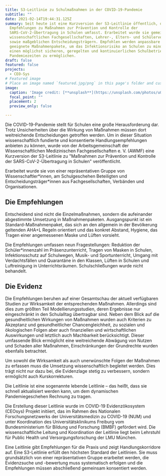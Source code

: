 ```yaml
---
title: S3-Leitlinie zu Schulmaßnahmen in der COVID-19-Pandemie
subtitle: ""
date: 2021-02-14T19:44:31.125Z
summary: Seit heute ist eine Kurzversion der S3-Leitlinie öffentlich, die
  Empfehlungen zu Maßnahmen zur Prävention und Kontrolle der
  SARS-CoV-2-Übertragung in Schulen umfasst. Erarbeitet wurde sie gemeinsam von
  wissenschaftlichen Fachgesellschaften, Lehrer-, Eltern- und Schülerverbänden
  sowie maßgeblichen Entscheidungsträgern. Empfohlen werden anpassbare und
  geeignete Maßnahmenpakete, um das Infektionsrisiko an Schulen zu mindern und
  einen möglichst sicheren, geregelten und kontinuierlichen Schulbetrieb in
  Pandemiezeiten zu ermöglichen.
draft: false
featured: false
projects:
  - CEO-Sys
# Featured image
# Place an image named `featured.jpg/png` in this page's folder and customize its options here.
image:
  caption: 'Image credit: [**unsplash**](https://unsplash.com/photos/u036-b1__JQ)'
  focal_point: ""
  placement: 2
  preview_only: false

---
```

Die COVID-19-Pandemie stellt für Schulen eine große Herausforderung dar. Trotz Unsicherheiten über die Wirkung von Maßnahmen müssen dort weitreichende Entscheidungen getroffen werden. Um in dieser Situation wissenschaftlich fundierte und konsentierte Handlungsempfehlungen anbieten zu können, wurde von der Arbeitsgemeinschaft der Wissenschaftlichen Medizinischen Fachgesellschaften e. V. (AWMF) eine Kurzversion der S3-Leitlinie zu "Maßnahmen zur Prävention und Kontrolle der SARS-CoV-2-Übertragung in Schulen" veröffentlicht.

Erarbeitet wurde sie von einer repräsentativen Gruppe von Wissenschaftler\*innen, am Schulgeschehen Beteiligten und Entscheidungsträger\*innen aus Fachgesellschaften, Verbänden und Organisationen.

## Die Empfehlungen

Entscheidend sind nicht die Einzelmaßnahmen, sondern die aufeinander abgestimmte Umsetzung in Maßnahmenpaketen. Ausgangspunkt ist ein Standard-Maßnahmenpaket, das sich an den allgemein in der Bevölkerung geltenden AHA+L Regeln orientiert und das konkret Abstand, Hygiene, das Tragen einer angemessenen Maske und Lüften vorsieht.

Die Empfehlungen umfassen neun Fragestellungen: Reduktion der Schüler*innenzahl im Präsenzunterricht, Tragen von Masken in Schulen, Infektionsschutz auf Schulwegen, Musik- und Sportunterricht, Umgang mit Verdachtsfällen und Quarantäne in den Klassen, Lüften in Schulen und Luftreinigung in Unterrichtsräumen. Schulschließungen wurde nicht behandelt.

## Die Evidenz

Die Empfehlungen beruhen auf einer Gesamtschau der aktuell verfügbaren Studien zur Wirksamkeit der entsprechenden Maßnahmen. Allerdings sind dies zum größten Teil Modellierungsstudien, deren Ergebnisse nur eingeschränkt in den Schulalltag übertragbar sind. Neben dem Blick auf die gesundheitlichen Wirkungen von Maßnahmen wurden auch Kriterien zu Akzeptanz und gesundheitlicher Chancengleichheit, zu sozialen und ökologischen Folgen aber auch finanziellen und wirtschaftlichen Auswirkungen und letztlich auch Machbarkeit berücksichtigt. Dieser umfassende Blick ermöglicht eine weitreichende Abwägung von Nutzen und Schaden aller Maßnahmen, Einschränkungen der Grundrechte wurden ebenfalls betrachtet. 

Um sowohl die Wirksamkeit als auch unerwünschte Folgen der Maßnahmen zu erfassen muss die Umsetzung wissenschaftlich begleitet werden. Dies trägt nicht nur dazu bei, die Evidenzlage stetig zu verbessern, sondern ermöglicht auch Kurskorrekturen.

Die Leitlinie ist eine sogenannte lebende Leitlinie – das heißt, dass sie schnell aktualisiert werden kann, um dem dynamischen Pandemiegeschehen Rechnung zu tragen.

Die Erstellung dieser Leitlinie wurde im COVID-19 Evidenzökosystem (CEOsys) Projekt initiiert, das im Rahmen des Nationalen Forschungsnetzwerks der Universitätsmedizin zu COVID-19 (NUM) und unter Koordination des Universitätsklinikums Freiburg vom Bundesministerium für Bildung und Forschung (BMBF) gefördert wird. Die wissenschaftliche Leitung und Koordination der Leitlinie liegt beim Lehrstuhl für Public Health und Versorgungsforschung der LMU München.

Eine Leitlinie gibt Empfehlungen für die Praxis und zeigt Handlungskorridore auf. Eine S3-Leitlinie erfüllt den höchsten Standard der Leitlinien. Sie muss grundsätzlich von einer repräsentativen Gruppe erarbeitet werden, die Evidenzsuche und -bewertung muss systematisch erfolgen und die Empfehlungen müssen abschließend gemeinsam konsentiert werden.